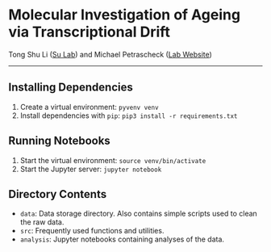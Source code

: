 # Molecular Investigation of Ageing via Transcriptional Drift

Tong Shu Li ([Su Lab](http://sulab.org)) and Michael Petrascheck ([Lab Website](http://www.scripps.edu/petrascheck/index.html))

---

## Installing Dependencies

1. Create a virtual environment: `pyvenv venv`
2. Install dependencies with `pip`: `pip3 install -r requirements.txt`

## Running Notebooks

1. Start the virtual environment: `source venv/bin/activate`
2. Start the Jupyter server: `jupyter notebook`

## Directory Contents

- `data`: Data storage directory. Also contains simple scripts used to clean
    the raw data.
- `src`: Frequently used functions and utilities.
- `analysis`: Jupyter notebooks containing analyses of the data.
